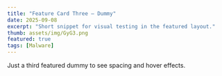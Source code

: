 ```yaml
---
title: "Feature Card Three — Dummy"
date: 2025-09-08
excerpt: "Short snippet for visual testing in the featured layout."
thumb: assets/img/GyG3.png
featured: true
tags: [Malware]
---
```


Just a third featured dummy to see spacing and hover effects.
